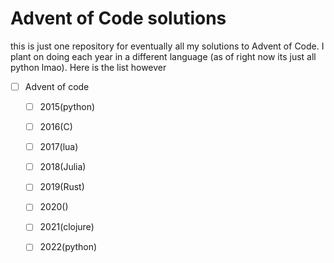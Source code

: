 # Advent of Code solutions
this is just one repository for eventually all my solutions to Advent of Code.
I plant on doing each year in a different language (as of right now its just all python lmao).
Here is the list however
- [ ] Advent of code 
  - [ ] 2015(python)
  - [ ] 2016(C)
  - [ ] 2017(lua)
  - [ ] 2018(Julia)
  - [ ] 2019(Rust)
  - [ ] 2020()
  - [ ] 2021(clojure)
  - [ ] 2022(python)

